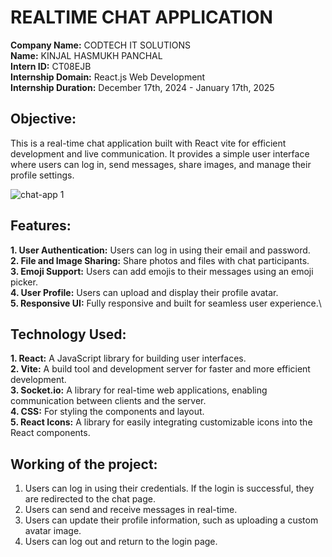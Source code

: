 
# REALTIME CHAT APPLICATION 
**Company Name:** CODTECH IT SOLUTIONS </br>
**Name:** KINJAL HASMUKH PANCHAL </br>
**Intern ID:** CT08EJB </br>
**Internship Domain:** React.js Web Development </br>
**Internship Duration:** December 17th, 2024 - January 17th, 2025 </br>

## Objective:
This is a real-time chat application built with React vite for efficient development and live communication. It provides a simple user interface where users can log in, send messages, share images, and manage their profile settings. </br>

![chat-app 1](https://github.com/user-attachments/assets/7e081e50-7902-4172-878c-0743945ee29b)

## Features:
**1. User Authentication:** Users can log in using their email and password.\
**2. File and Image Sharing:** Share photos and files with chat participants.\
**3. Emoji Support:** Users can add emojis to their messages using an emoji picker.\
**4. User Profile:** Users can upload and display their profile avatar.\
**5. Responsive UI:** Fully responsive and built for seamless user experience.\

## Technology Used:
**1. React:** A JavaScript library for building user interfaces.\
**2. Vite:** A build tool and development server for faster and more efficient development.\
**3. Socket.io:** A library for real-time web applications, enabling communication between clients and the server.\
**4. CSS:** For styling the components and layout.\
**5. React Icons:** A library for easily integrating customizable icons into the React components.

## Working of the project:
1. Users can log in using their credentials. If the login is successful, they are redirected to the chat page.
2. Users can send and receive messages in real-time.
3. Users can update their profile information, such as uploading a custom avatar image.
4. Users can log out and return to the login page.
